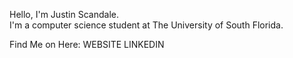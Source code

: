 Hello, I'm Justin Scandale.<br>
I'm a computer science student at The University of South Florida.


Find Me on Here:
WEBSITE 
LINKEDIN


<!---
justinscandale/justinscandale is a ✨ special ✨ repository because its `README.md` (this file) appears on your GitHub profile.
You can click the Preview link to take a look at your changes.
--->

